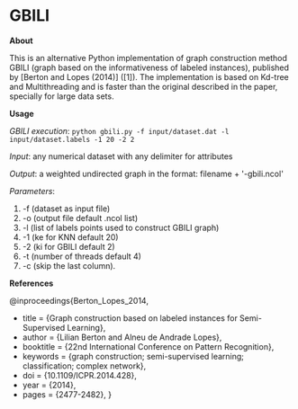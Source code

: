 # GBILI
**About**

This is an alternative Python implementation of graph construction method GBILI (graph based on the informativeness of labeled instances), published by [Berton and Lopes (2014)] ([1]). The implementation is based on Kd-tree and Multithreading and is faster than the original described in the paper, specially for large data sets. 

**Usage**

*GBILI execution*:  `python gbili.py -f input/dataset.dat -l input/dataset.labels -1 20 -2 2`

*Input*: any numerical dataset with any delimiter for attributes 

*Output*: a weighted undirected graph in the format: filename + '-gbili.ncol'

*Parameters*: 
1. -f (dataset as input file)
2. -o (output file default .ncol list)
3. -l (list of labels points used to construct GBILI graph)
4. -1 (ke for KNN default 20)
5. -2 (ki for GBILI default 2)
6. -t (number of  threads default 4)
7. -c (skip the last column). 

**References**

@inproceedings{Berton_Lopes_2014,
 * title = {Graph construction based on labeled instances for Semi-Supervised Learning}, 
 * author = {Lilian Berton and Alneu de Andrade Lopes}, 
 * booktitle = {22nd International Conference on Pattern Recognition}, 
 * keywords = {graph construction; semi-supervised learning; classification; complex network}, 
 * doi = {10.1109/ICPR.2014.428},
 * year = {2014},
 * pages = {2477-2482},
}
